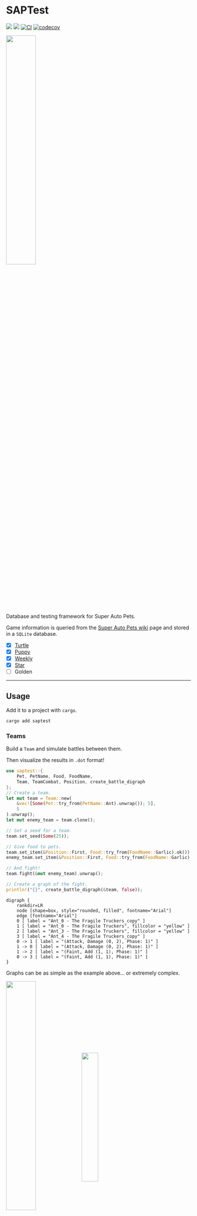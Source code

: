# SAPTest
[![](https://img.shields.io/crates/v/saptest)](https://crates.io/crates/saptest)
[![](https://img.shields.io/docsrs/saptest/latest?color=blue)](https://docs.rs/saptest/latest/saptest/)
[![CI](https://github.com/koisland/SuperAutoTest/actions/workflows/ci.yaml/badge.svg)](https://github.com/koisland/SuperAutoTest/actions/workflows/ci.yaml)
[![codecov](https://codecov.io/gh/koisland/SuperAutoTest/branch/main/graph/badge.svg?token=0HTPI2EF7T)](https://codecov.io/gh/koisland/SuperAutoTest)

<img src="docs/images/turtle_crystal_ball.png" width="40%" />

Database and testing framework for Super Auto Pets.

Game information is queried from the [Super Auto Pets wiki](https://superautopets.wiki.gg/wiki/Super_Auto_Pets_Wiki) page and stored in a `SQLite` database.
* [x] [Turtle](https://superautopets.fandom.com/wiki/Turtle_Pack)
* [x] [Puppy](https://superautopets.fandom.com/wiki/Puppy_Pack)
* [x] [Weekly](https://superautopets.fandom.com/wiki/Weekly_Pack)
* [x] [Star](https://superautopets.fandom.com/wiki/Star_Pack)
* [ ] Golden

---

## Usage
Add it to a project with `cargo`.
```bash
cargo add saptest
```

### Teams
Build a `Team` and simulate battles between them.

Then visualize the results in `.dot` format!
```rust
use saptest::{
    Pet, PetName, Food, FoodName,
    Team, TeamCombat, Position, create_battle_digraph
};
// Create a team.
let mut team = Team::new(
    &vec![Some(Pet::try_from(PetName::Ant).unwrap()); 5],
    5
).unwrap();
let mut enemy_team = team.clone();

// Set a seed for a team.
team.set_seed(Some(25));

// Give food to pets.
team.set_item(&Position::First, Food::try_from(FoodName::Garlic).ok()).unwrap();
enemy_team.set_item(&Position::First, Food::try_from(FoodName::Garlic).ok()).unwrap();

// And fight!
team.fight(&mut enemy_team).unwrap();

// Create a graph of the fight.
println!("{}", create_battle_digraph(&team, false));
```

```ignore
digraph {
    rankdir=LR
    node [shape=box, style="rounded, filled", fontname="Arial"]
    edge [fontname="Arial"]
    0 [ label = "Ant_0 - The Fragile Truckers_copy" ]
    1 [ label = "Ant_0 - The Fragile Truckers", fillcolor = "yellow" ]
    2 [ label = "Ant_3 - The Fragile Truckers", fillcolor = "yellow" ]
    3 [ label = "Ant_4 - The Fragile Truckers_copy" ]
    0 -> 1 [ label = "(Attack, Damage (0, 2), Phase: 1)" ]
    1 -> 0 [ label = "(Attack, Damage (0, 2), Phase: 1)" ]
    1 -> 2 [ label = "(Faint, Add (1, 1), Phase: 1)" ]
    0 -> 3 [ label = "(Faint, Add (1, 1), Phase: 1)" ]
}
```

Graphs can be as simple as the example above... or extremely complex.

<p float="left">
    <img align="middle" src="docs/images/ants.svg" width="40%">
    <img align="middle" src="docs/images/blowfish_5.svg" width="30%">
</p>

> Using [Graphviz Online](https://dreampuf.github.io/GraphvizOnline/).

### Shops
Add shop functionality to a `Team` and roll, freeze, buy/sell pets and foods.
```rust
use saptest::{
    Shop, ShopItem, TeamShopping, Team,
    Position, Entity, EntityName, Food, FoodName,
    db::pack::Pack
};

// All teams are constructed with a shop at tier 1.
let mut team = Team::default();

// All shop functionality is supported.
team.set_shop_seed(Some(1212))
    .set_shop_packs(&[Pack::Turtle])
    .open_shop().unwrap()
    .buy(
        &Position::First, // From first.
        &Entity::Pet, // Pet
        &Position::First // To first position, merging if possible.
    ).unwrap()
    .move_pets(
        &Position::First, // First pet.
        &Position::Relative(-2), // To pet 2 slots behind. Otherwise, ignore.
        true // And merge them if possible.
    ).unwrap()
    .sell(&Position::First).unwrap()
    .freeze_shop(&Position::Last, &Entity::Pet).unwrap()
    .roll_shop().unwrap()
    .close_shop().unwrap();

// Shops can be built separately and can replace a team's shop.
let mut tier_5_shop = Shop::new(3, Some(42)).unwrap();
let weakness = ShopItem::new(
    Food::try_from(FoodName::Weak).unwrap()
);
tier_5_shop.add_item(weakness).unwrap();
team.replace_shop(tier_5_shop).unwrap();
```

### Pets
Build custom `Pet`s and `Effect`s.
```rust
use saptest::{
    Pet, PetName, PetCombat,
    Food, FoodName,
    Entity, Position, Effect, Statistics,
    effects::{
        trigger::TRIGGER_START_BATTLE,
        actions::GainType,
        state::Target,
        actions::Action
    }
};
// Create known pets.
let mut pet = Pet::try_from(PetName::Ant).unwrap();

// Or custom pets and effects.
let custom_effect = Effect::new(
    TRIGGER_START_BATTLE, // Effect trigger
    Target::Friend, // Target
    Position::Adjacent, // Positions
    Action::Gain(GainType::DefaultItem(FoodName::Melon)), // Action
    Some(1), // Number of uses.
    false, // Is temporary.
);
let mut custom_pet = Pet::custom(
    "MelonBear",
    Statistics::new(50, 50).unwrap(),
    &[custom_effect],
);

// Fight two pets individually as well.
// Note: Effects don't activate here.
pet.attack(&mut custom_pet);
```

### Logging
Enable logging with a crate like [`simple_logger`](https://docs.rs/simple_logger/latest/simple_logger/#).

### Config
To configure the global `SapDB`'s startup, create a `.saptest.toml` file in the root of your project.
* Specify page versions for pets, foods, and tokens to query.
* Toggle recurring updates on startup.
* Set database filename.

```toml no_run
[database]
# https://superautopets.wiki.gg/index.php?title=Pets&oldid=4634
pets_version = 4634
filename = "./sap.db"
update_on_startup = false
```

Graph building can also be disabled in `[general]` with `build_graph`.
```toml
[general]
build_graph = false
```
---

## Benchmarks
Benchmarks for `saptest` are located in `benches/battle_benchmarks.rs` and run using the [`criterion`](https://docs.rs/crate/criterion/latest) crate.
* Compared against [`sapai`](https://github.com/manny405/sapai#battles), a Super Auto Pets testing framework written in Python.
* Both tests were run on an AMD Ryzen 5 5600 6-Core Processor @ 3.50 GHz.

```bash
# saptest
git clone git@github.com:koisland/SuperAutoTest.git --depth 1
cargo add cargo-tarpaulin
cargo bench && open target/criterion/sapai_example/report/index.html
```

```bash
# sapai
cd benches/
git clone https://github.com/manny405/sapai.git && cd sapai
python setup.py install
# Then run `battle_benchmarks_sapai.ipynb`.
```

### saptest (No Graphs)
* TODO

### saptest (Graphs)
* TODO

### sapai
* **4.29 ms ± 51.8 µs** per loop (mean ± std. dev. of 7 runs, **100 loops each**)

---

## TODO:
* Add trait for randomly generating teams.
* Add method to iterate through record fields/fieldnames and build macro to construct SQL statements.
    * Manually adding fields is tedious and error-prone.
* Build lexer to parse raw effect text into `Effect` struct.
* Add feature flags for each pack.
* Improve interface.
    * Function arguments with impls like `AsRef` and `Into/TryInto`. ex. `Shop.add_item`
    * Type state pattern with `Shop<Open/Close>`
---

## Sources
* https://superautopets.fandom.com/wiki
* https://emoji.supply/kitchen/
* https://github.com/manny405/sapai
* ["ADVANCED Mechanics in Super Auto Pets (Guide)"](https://www.youtube.com/watch?v=NSqjuA32AoA) by Blueberry Pieper
